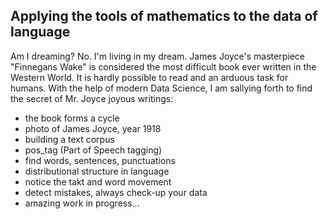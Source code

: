## Applying the tools of mathematics to the data of language
Am I dreaming? No. I'm living in my dream. James Joyce's masterpiece "Finnegans Wake" is considered the most difficult book ever written in the Western World. It is hardly possible to read and an arduous task for humans. With the help of modern Data Science, I am sallying forth to find the secret of Mr. Joyce joyous writings:
- the book forms a cycle
- photo of James Joyce, year 1918
- building a text corpus
- pos_tag (Part of Speech tagging)
- find words, sentences, punctuations
- distributional structure in language
- notice the takt and word movement
- detect mistakes, always check-up your data
- amazing work in progress...

